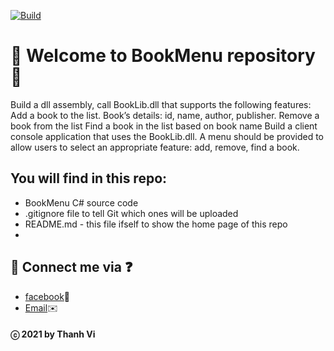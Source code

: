  [![Build](https://github.com/vi-ht/BookMenu/actions/workflows/build.yml/badge.svg)](https://github.com/vi-ht/BookMenu/actions/workflows/build.yml)
 
# 📕 Welcome to BookMenu repository 📕 
Build a dll assembly, call BookLib.dll that supports the following features:
Add a book to the list. Book’s details: id, name, author,  publisher.
Remove a book from the list
Find a book in the list based on book name
Build a client console application that uses the BookLib.dll. A menu should be provided to allow users to select an appropriate feature: add, remove, find a book.

## You will find in this repo:
* BookMenu C# source code
* .gitignore file to tell Git which ones will be uploaded
* README.md - this file ifself to show the home page of this repo
* 
## 💬 Connect me via ❓ 
  * [facebook](https://www.facebook.com/merry.kute.31/)📌
  * [Email](mailto:thanhviii888@gmail.com)✉️
#### ⓒ 2021 by Thanh Vi

